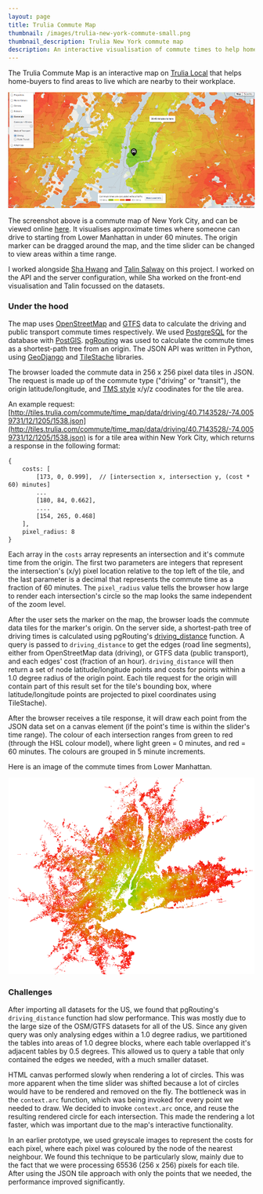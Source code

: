 ```yaml
---
layout: page
title: Trulia Commute Map
thumbnail: /images/trulia-new-york-commute-small.png
thumbnail_description: Trulia New York commute map
description: An interactive visualisation of commute times to help home buyers decide where they want to live.
---
```



The Trulia Commute Map is an interactive map on [Trulia Local](http://www.trulia.com/local) that helps home-buyers to find areas to live which are nearby to their workplace.

![Commute times for New York City](/images/trulia-new-york-commute.png "Commute times for New York City")

The screenshot above is a commute map of New York City, and can be viewed online [here](http://www.trulia.com/local#commute/new-york-ny). It visualises approximate times where someone can drive to starting from Lower Manhattan in under 60 minutes. The origin marker can be dragged around the map, and the time slider can be changed to view areas within a time range.

I worked alongside [Sha Hwang](http://postarchitectural.com) and [Talin Salway](https://twitter.com/YenTheFirst) on this project. I worked on the API and the server configuration, while Sha worked on the front-end visualisation and Talin focussed on the datasets.

### Under the hood
The map uses [OpenStreetMap](http://osm.org) and [GTFS](https://developers.google.com/transit/gtfs/reference) data to calculate the driving and public transport commute times respectively. We used [PostgreSQL](http://postgresql.org) for the database with [PostGIS](http://postgis.refractions.org). [pgRouting](http://pgrouting.net) was used to calculate the commute times as a shortest-path tree from an origin. The JSON API was written in Python, using [GeoDjango](http://geodjango.org) and [TileStache](http://tilestache.org) libraries.

The browser loaded the commute data in 256 x 256 pixel data tiles in JSON. The request is made up of the commute type ("driving" or "transit"), the origin latitude/longitude, and [TMS style](http://en.wikipedia.org/wiki/Tile_Map_Service) x/y/z coodinates for the tile area.

An example request: [http://tiles.trulia.com/commute/time_map/data/driving/40.7143528/-74.0059731/12/1205/1538.json](http://tiles.trulia.com/commute/time_map/data/driving/40.7143528/-74.0059731/12/1205/1538.json) is for a tile area within New York City, which returns a response in the following format:

    {
        costs: [
            [173, 0, 0.999],  // [intersection x, intersection y, (cost * 60) minutes]
            ...
            [180, 84, 0.662],
            ....
            [154, 265, 0.468]
        ],
        pixel_radius: 8
    }

Each array in the `costs` array represents an intersection and it's commute time from the origin. The first two parameters are integers that represent the intersection's (x/y) pixel location relative to the top left of the tile, and the last parameter is a decimal that represents the commute time as a fraction of 60 minutes. The `pixel_radius` value tells the browser how large to render each intersection's circle so the map looks the same independent of the zoom level.

After the user sets the marker on the map, the browser loads the commute data tiles for the marker's origin. On the server side, a shortest-path tree of driving times is calculated using pgRouting's [driving_distance](http://pgrouting.org/docs/1.x/dd.html) function. A query is passed to `driving_distance` to get the edges (road line segments), either from OpenStreetMap data (driving), or GTFS data (public transport), and each edges' cost (fraction of an hour). `driving_distance` will then return a set of node latitude/longitude points and costs for points within a 1.0 degree radius of the origin point. Each tile request for the origin will contain part of this result set for the tile's bounding box, where latitude/longitude points are projected to pixel coordinates using TileStache).

After the browser receives a tile response, it will draw each point from the JSON data set on a canvas element (if the point's time is within the slider's time range). The colour of each intersection ranges from green to red (through the HSL colour model), where light green = 0 minutes, and red = 60 minutes. The colours are grouped in 5 minute increments. 

Here is an image of the commute times from Lower Manhattan.

![Raw commute times for New York](/images/driving-time-new-york.png "Raw Commute times for New York")

### Challenges
After importing all datasets for the US, we found that pgRouting's `driving_distance` function had slow performance. This was mostly due to the large size of the OSM/GTFS datasets for all of the US. Since any given query was only analysing edges within a 1.0 degree radius, we partitioned the tables into areas of 1.0 degree blocks, where each table overlapped it's adjacent tables by 0.5 degrees. This allowed us to query a table that only contained the edges we needed, with a much smaller dataset.

HTML canvas performed slowly when rendering a lot of circles. This was more apparent when the time slider was shifted because a lot of circles would have to be rendered and removed on the fly. The bottleneck was in the `context.arc` function, which was being invoked for every point we needed to draw. We decided to invoke `context.arc` once, and reuse the resulting rendered circle for each intersection. This made the rendering a lot faster, which was important due to the map's interactive functionality.

In an earlier prototype, we used greyscale images to represent the costs for each pixel, where each pixel was coloured by the node of the nearest neighbour. We found this technique to be particularly slow, mainly due to the fact that we were processing 65536 (256 x 256) pixels for each tile. After using the JSON tile approach with only the points that we needed, the performance improved significantly.
